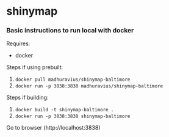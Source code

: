 # shinymap

### Basic instructions to run local with docker

Requires:

- docker

Steps if using prebuilt:

1. `docker pull madhuravius/shinymap-baltimore`
2. `docker run -p 3838:3838 madhuravius/shinymap-baltimore`

Steps if building:

1. `docker build -t shinymap-baltimore .`
2. `docker run -p 3838:3838 shinymap-baltimore`

Go to browser (http://localhost:3838)